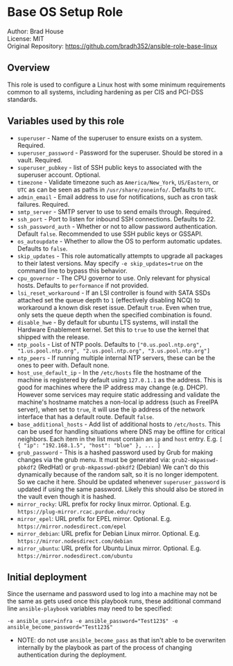 # Base OS Setup Role

Author: Brad House<br/>
License: MIT<br/>
Original Repository: https://github.com/bradh352/ansible-role-base-linux

## Overview

This role is used to configure a Linux host with some minimum requirements 
common to all systems, including hardening as per CIS and PCI-DSS standards.

## Variables used by this role

- `superuser` - Name of the superuser to ensure exists on a system. Required.
- `superuser_password` - Password for the superuser.  Should be stored in a
  vault. Required.
- `superuser_pubkey` - list of SSH public keys to associated with the superuser
  account. Optional.
- `timezone` - Validate timezone such as `America/New_York`, `US/Eastern`, or `UTC`
  as can be seen as paths in `/usr/share/zoneinfo/`. Defaults to `UTC`.
- `admin_email` - Email address to use for notifications, such as cron task
  failures. Required.
- `smtp_server` - SMTP server to use to send emails through. Required.
- `ssh_port` - Port to listen for inbound SSH connections. Defaults to 22.
- `ssh_password_auth` - Whether or not to allow password authentication.
  Default `false`.  Recommended to use SSH public keys or GSSAPI.
- `os_autoupdate` - Whether to allow the OS to perform automatic updates.
  Defaults to `false`.
- `skip_updates` - This role automatically attempts to upgrade all packages to
  their latest versions.  May specify `-e skip_updates=true` on the command line
  to bypass this behavior.
- `cpu_governor` - The CPU governor to use.  Only relevant for physical hosts.
  Defaults to `performance` if not provided.
- `lsi_reset_workaround` - If an LSI controller is found with SATA SSDs attached
  set the queue depth to `1` (effectively disabling NCQ) to workaround a known
  disk reset issue.  Default `true`.  Even when true, only sets the queue depth
  when the specified combination is found.
- `disable_hwe` - By default for ubuntu LTS systems, will install the Hardware
  Enablement kernel. Set this to `true` to use the kernel that shipped with the
  release.
- `ntp_pools` - List of NTP pools. Defaults to
  `["0.us.pool.ntp.org", "1.us.pool.ntp.org", "2.us.pool.ntp.org", "3.us.pool.ntp.org"]`
- `ntp_peers` - If running multiple internal NTP servers, these can be the ones to
  peer with. Default none.
- `host_use_default_ip` - In the `/etc/hosts` file the hostname of the machine
  is registered by default using `127.0.1.1` as the address.  This is good for
  machines where the IP address may change (e.g. DHCP).  However some services
  may require static addressing and validate the machine's hostname matches a
  non-local ip address (such as FreeIPA server), when set to `true`, it will use
  the ip address of the network interface that has a default route.  Default
  `false`.
- `base_additional_hosts` - Add list of additional hosts to `/etc/hosts`.  This
  can be used for handling situations where DNS may be offline for critical
  neighbors. Each item in the list must contain an `ip` and `host` entry.
  E.g. `[ { "ip": "192.168.1.5", "host": "blue" }, ... ]`
- `grub_password` - This is a hashed password used by Grub for making changes
  via the grub menu.  It must be generated via:
  `grub2-mkpasswd-pbkdf2` (RedHat) or `grub-mkpasswd-pbkdf2` (Debian)
  We can't do this dynamically because of the random salt, so it is no longer
  idempotent.  So we cache it here.  Should be updated whenever
  `superuser_password` is updated if using the same password.  Likely this should
  also be stored in the vault even though it is hashed.
- `mirror_rocky`: URL prefix for rocky linux mirror.  Optional.
  E.g. `https://plug-mirror.rcac.purdue.edu/rocky`
- `mirror_epel`: URL prefix for EPEL mirror.  Optional.  E.g.
  `https://mirror.nodesdirect.com/epel`
- `mirror_debian`: URL prefix for Debian Linux mirror.  Optional.
   E.g. `https://mirror.nodesdirect.com/debian`
- `mirror_ubuntu`: URL prefix for Ubuntu Linux mirror.  Optional.
   E.g. `https://mirror.nodesdirect.com/ubuntu`

## Initial deployment

Since the username and password used to log into a machine may not be the same
as gets used once this playbook runs, these additional command line
`ansible-playbook` variables may need to be specified:
```
-e ansible_user=infra -e ansible_password="Test123$" -e ansible_become_password="Test123$"
```
 * NOTE: do not use `ansible_become_pass` as that isn't able to be overwriten
   internally by the playbook as part of the process of changing authentication
   during the deployment.
